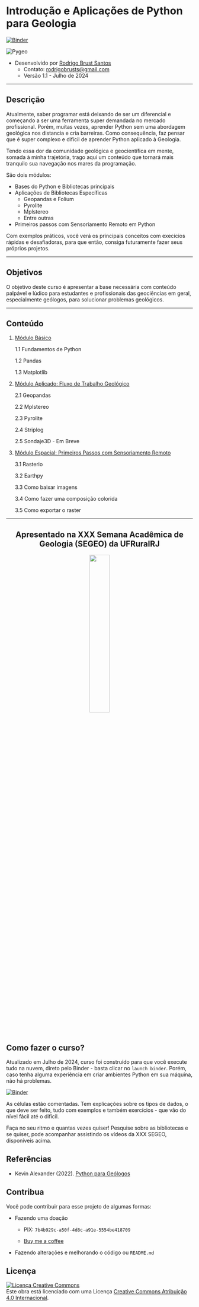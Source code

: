 # Introdução e Aplicações de Python para Geologia

[![Binder](https://mybinder.org/badge_logo.svg)](https://mybinder.org/v2/gh/rodreras/geopy_minicurso/HEAD)

![Pygeo](https://user-images.githubusercontent.com/53950449/200443451-67f3f5c4-89c4-4a1e-a378-b5c2f69592e4.jpg)


- Desenvolvido por [Rodrigo Brust Santos](https://www.linkedin.com/in/rodrigobrust/)
    - Contato: rodrigobrusts@gmail.com
    - Versão 1.1 - Julho de 2024
______

## Descrição

Atualmente, saber programar está deixando de ser um diferencial e começando a ser uma ferramenta super demandada no mercado profissional. Porém, muitas vezes, aprender Python sem uma abordagem geológica nos distancia e cria barreiras. Como consequência, faz pensar que é super complexo e difícil de aprender Python aplicado à Geologia.

Tendo essa dor da comunidade geológica e geocientífica em mente, somada à minha trajetória, trago aqui um conteúdo que tornará mais tranquilo sua navegação nos mares da programação.

São dois módulos: 

  - Bases do Python e Bibliotecas principais
  - Aplicações de Bibliotecas Específicas
      - Geopandas e Folium
      - Pyrolite
      - Mplstereo
      - Entre outras
- Primeiros passos com Sensoriamento Remoto em Python

Com exemplos práticos, você verá os principais conceitos com execícios rápidas e desafiadoras, para que então, consiga futuramente fazer seus próprios projetos.

___
## Objetivos

O objetivo deste curso é apresentar a base necessária com conteúdo palpável e lúdico para estudantes e profissionais das geociências em geral, especialmente geólogos, para solucionar problemas geológicos. 

___
## Conteúdo

1. [Módulo Básico](https://github.com/rodreras/geopy_minicurso/tree/main/notebooks/2_bibliotecas)

    1.1 Fundamentos de Python

    1.2 Pandas

    1.3 Matplotlib

2. [Módulo Aplicado: Fluxo de Trabalho Geológico](https://github.com/rodreras/geopy_minicurso/tree/main/notebooks/3_geologic_drillhole_workflow)

    2.1 Geopandas 

    2.2 Mplstereo

    2.3 Pyrolite
    
    2.4 Striplog

    2.5 Sondaje3D - Em Breve

3. [Módulo Espacial: Primeiros Passos com Sensoriamento Remoto]()

    3.1 Rasterio

    3.2 Earthpy

    3.3 Como baixar imagens

    3.4 Como fazer uma composição colorida

    3.5 Como exportar o raster

    
___ 
<div align="center"> <h2 align="center"> Apresentado na XXX Semana Acadêmica de Geologia (SEGEO) da UFRuralRJ </h2> </div>

<div align="center">

<p align="center" width="100%">
    <img width="33%" src="https://user-images.githubusercontent.com/53950449/201234377-7f18b950-6c1b-4e7a-9960-77d1f953b925.png">
</p>


</div>


## Como fazer o curso?

Atualizado em Julho de 2024,  curso foi construído para que você execute tudo na  nuvem, direto pelo Binder - basta clicar no `launch binder`. Porém, caso tenha alguma experiência em criar ambientes Python em sua máquina, não há problemas.

[![Binder](https://mybinder.org/badge_logo.svg)](https://mybinder.org/v2/gh/rodreras/geopy_minicurso/HEAD)

As células estão comentadas. Tem explicações sobre os tipos de dados, o que deve ser feito, tudo com exemplos e também exercícios - que vão do nível fácil até o difícil.

Faça no seu ritmo e quantas vezes quiser! Pesquise sobre as bibliotecas e se quiser, pode acompanhar assistindo os vídeos da XXX SEGEO, disponíveis acima.

## Referências

- Kevin Alexander (2022). [Python para Geólogos](https://github.com/kevinalexandr19/manual-python-geologia)


## Contribua

Você pode contribuir para esse projeto de algumas formas: 

- Fazendo uma doação
    - PIX: `7b4b929c-a50f-4d8c-a91e-5554be418709`
    
    - [Buy me a coffee](https://www.buymeacoffee.com/rodbrust)


- Fazendo alterações e melhorando o código ou `README.md`



## Licença
 
<a rel="license" href="http://creativecommons.org/licenses/by/4.0/"><img alt="Licença Creative Commons" style="border-width:0" src="https://i.creativecommons.org/l/by/4.0/88x31.png" /></a><br />Este obra está licenciado com uma Licença <a rel="license" href="http://creativecommons.org/licenses/by/4.0/">Creative Commons Atribuição 4.0 Internacional</a>.
